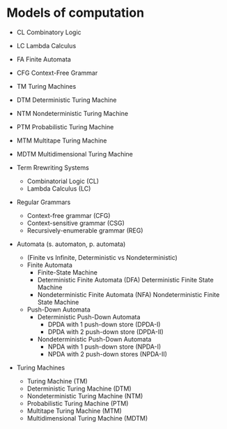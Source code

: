 # Models of computation

- CL    Combinatory Logic
- LC    Lambda Calculus
- FA    Finite Automata
- CFG   Context-Free Grammar
- TM    Turing Machines
- DTM   Deterministic Turing Machine
- NTM   Nondeterministic Turing Machine
- PTM   Probabilistic Turing Machine
- MTM   Multitape Turing Machine
- MDTM  Multidimensional Turing Machine


- Term Rrewriting Systems
  - Combinatorial Logic (CL)
  - Lambda Calculus (LC)

- Regular Grammars
  - Context-free grammar (CFG)
  - Context-sensitive grammar (CSG)
  - Recursively-enumerable grammar (REG)

- Automata (s. automaton, p. automata)
  - (Finite vs Infinite, Deterministic vs Nondeterministic)
  - Finite Automata
    - Finite-State Machine
    - Deterministic Finite Automata (DFA)
      Deterministic Finite State Machine
    - Nondeterministic Finite Automata (NFA)
      Nondeterministic Finite State Machine
  - Push-Down Automata
    - Deterministic Push-Down Automata
      - DPDA with 1 push-down store (DPDA-I)
      - DPDA with 2 push-down store (DPDA-II)
    - Nondeterministic Push-Down Automata
      - NPDA with 1 push-down store (NPDA-I)
      - NPDA with 2 push-down stores (NPDA-II)

- Turing Machines
  - Turing Machine (TM)
  - Deterministic Turing Machine (DTM)
  - Nondeterministic Turing Machine (NTM)
  - Probabilistic Turing Machine (PTM)
  - Multitape Turing Machine (MTM)
  - Multidimensional Turing Machine (MDTM)
